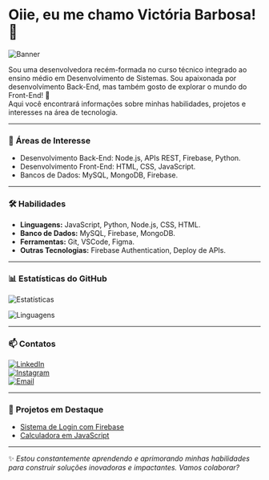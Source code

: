 # Oiie, eu me chamo Victória Barbosa! 👋

![Banner](https://github.com/VictoriaBarbosa26/-VictoriaBarbosa26/blob/main/banner.gif?raw=true) <!-- Opcional: adicione um banner no topo -->

Sou uma desenvolvedora recém-formada no curso técnico integrado ao ensino médio em Desenvolvimento de Sistemas. Sou apaixonada por desenvolvimento Back-End, mas também gosto de explorar o mundo do Front-End! 🚀  
Aqui você encontrará informações sobre minhas habilidades, projetos e interesses na área de tecnologia.

---

### 🌟 **Áreas de Interesse**
- Desenvolvimento Back-End: Node.js, APIs REST, Firebase, Python.
- Desenvolvimento Front-End: HTML, CSS, JavaScript.
- Bancos de Dados: MySQL, MongoDB, Firebase.

---

### 🛠️ **Habilidades**
- **Linguagens:** JavaScript, Python, Node.js, CSS, HTML.
- **Banco de Dados:** MySQL, Firebase, MongoDB.
- **Ferramentas:** Git, VSCode, Figma.
- **Outras Tecnologias:** Firebase Authentication, Deploy de APIs.

---

### 📊 **Estatísticas do GitHub**
![Estatísticas](https://github-readme-stats.vercel.app/api?username=SEU_USUARIO&show_icons=true&theme=dark&count_private=true)

![Linguagens](https://github-readme-stats.vercel.app/api/top-langs/?username=SEU_USUARIO&layout=compact&theme=dark)

---

### 📫 **Contatos**
[![LinkedIn](https://img.shields.io/badge/-LinkedIn-blue?style=flat-square&logo=LinkedIn&logoColor=white&link=https://linkedin.com/in/SEULINK)](https://linkedin.com/in/SEULINK)  
[![Instagram](https://img.shields.io/badge/-Instagram-E4405F?style=flat-square&logo=Instagram&logoColor=white&link=https://instagram.com/SEULINK)](https://instagram.com/SEULINK)  
[![Email](https://img.shields.io/badge/-Email-c14438?style=flat-square&logo=Gmail&logoColor=white&link=mailto:SEUEMAIL)](mailto:SEUEMAIL)

---

### 🔗 **Projetos em Destaque**
- [Sistema de Login com Firebase](https://github.com/SEU_USUARIO/PROJETO1)  
- [Calculadora em JavaScript](https://github.com/SEU_USUARIO/PROJETO2)  

---

✨ _Estou constantemente aprendendo e aprimorando minhas habilidades para construir soluções inovadoras e impactantes. Vamos colaborar?_
